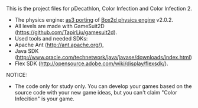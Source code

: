 This is the project files for pDecathlon, Color Infection and Color Infection 2.
 * The physics engine: <a href="http://box2dflash.sourceforge.net/">as3 porting</a> of <a href="http://www.box2d.org/">Box2d physics engine</a> v2.0.2. 
 * All levels are made with GameSuit2D (https://github.com/TapirLiu/gamesuit2d).
 * Used tools and needed SDKs: 
  * Apache Ant (http://ant.apache.org/), 
  * Java SDK (http://www.oracle.com/technetwork/java/javase/downloads/index.html) 
  * Flex SDK (http://opensource.adobe.com/wiki/display/flexsdk/).

NOTICE:
 * The code only for study only. You can develop your games based on the source code with your new game ideas, but you can't claim "Color Infecition" is your game.
